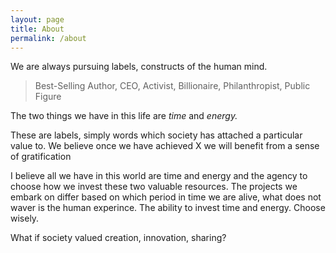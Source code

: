 ```yaml
---
layout: page
title: About
permalink: /about
---
```

We are always pursuing labels, constructs of the human mind.

> Best-Selling Author, CEO, Activist, Billionaire, Philanthropist, Public Figure

The two things we have in this life are *time* and *energy.*

These are labels, simply words which society has attached a particular value to. We believe once we have achieved X we will benefit from a sense of gratification 

I believe all we have in this world are time and energy and the agency to choose how we invest these two valuable resources. The projects we embark on differ based on which period in time we are alive, what does not waver is the human experince. The ability to invest time and energy. Choose wisely. 

What if society valued creation, innovation, sharing?
